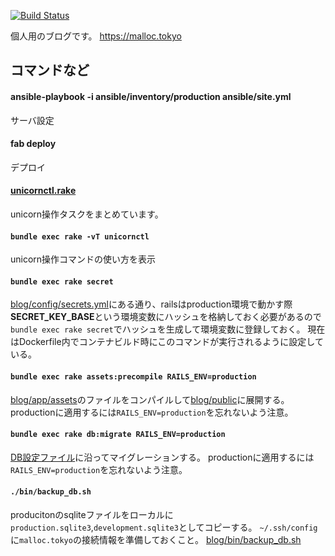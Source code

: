 [![Build Status](https://travis-ci.org/ryota-murakami/blog.svg)](https://travis-ci.org/ryota-murakami/blog)

個人用のブログです。 <a href="https://malloc.tokyo" target="_blank">https://malloc.tokyo</a>

## コマンドなど

#### ansible-playbook -i ansible/inventory/production ansible/site.yml

サーバ設定

#### fab deploy

デプロイ

#### <a href="https://github.com/ryota-murakami/blog/blob/master/lib/tasks/unicornctl.rake" target="_blank">unicornctl.rake</a>

unicorn操作タスクをまとめています。

#### `bundle exec rake -vT unicornctl`
unicorn操作コマンドの使い方を表示

#### `bundle exec rake secret`

<a href="https://github.com/ryota-murakami/blog/blob/master/config/secrets.yml" target="_blank">blog/config/secrets.yml</a>にある通り、railsはproduction環境で動かす際**SECRET_KEY_BASE**という環境変数にハッシュを格納しておく必要があるので
`bundle exec rake secret`でハッシュを生成して環境変数に登録しておく。
現在はDockerfile内でコンテナビルド時にこのコマンドが実行されるように設定している。

#### `bundle exec rake assets:precompile RAILS_ENV=production`

<a href="https://github.com/ryota-murakami/blog/tree/master/app/assets" target="_blank">blog/app/assets</a>のファイルをコンパイルして<a href="https://github.com/ryota-murakami/blog/tree/master/public" target="_blank">blog/public</a>に展開する。
productionに適用するには`RAILS_ENV=production`を忘れないよう注意。

#### `bundle exec rake db:migrate RAILS_ENV=production`

<a href="https://github.com/ryota-murakami/blog/tree/master/db" target="_blank">DB設定ファイル</a>に沿ってマイグレーションする。
productionに適用するには`RAILS_ENV=production`を忘れないよう注意。

#### `./bin/backup_db.sh`

producitonのsqliteファイルをローカルに`production.sqlite3`,`development.sqlite3`としてコピーする。
`~/.ssh/config`に`malloc.tokyo`の接続情報を準備しておくこと。
<a href="https://github.com/ryota-murakami/blog/blob/master/bin/backup_db.sh" target="_blank">blog/bin/backup_db.sh</a>
